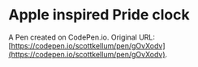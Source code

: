 # Apple inspired Pride clock

A Pen created on CodePen.io. Original URL: [https://codepen.io/scottkellum/pen/gOvXodv](https://codepen.io/scottkellum/pen/gOvXodv).

